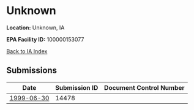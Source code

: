 # Unknown

**Location:** Unknown, IA

**EPA Facility ID:** 100000153077

[Back to IA Index](../../index.md)

## Submissions

| Date | Submission ID | Document Control Number |
|------|--------------|-------------------------|
| [1999-06-30](submissions/14478.md) | 14478 |  |
